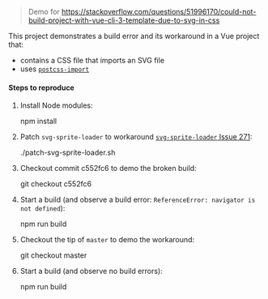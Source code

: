 > Demo for https://stackoverflow.com/questions/51996170/could-not-build-project-with-vue-cli-3-template-due-to-svg-in-css

This project demonstrates a build error and its workaround in a Vue project that:

  * contains a CSS file that imports an SVG file
  * uses [`postcss-import`](https://github.com/postcss/postcss-import)

#### Steps to reproduce

 1. Install Node modules:

      npm install

 2. Patch `svg-sprite-loader` to workaround [`svg-sprite-loader` Issue 271](https://github.com/kisenka/svg-sprite-loader/issues/271):

      ./patch-svg-sprite-loader.sh

 3. Checkout commit c552fc6 to demo the broken build:

      git checkout c552fc6

 3. Start a build (and observe a build error: `ReferenceError: navigator is not defined`):

      npm run build

 4. Checkout the tip of `master` to demo the workaround:

      git checkout master

 5. Start a build (and observe no build errors):

      npm run build
